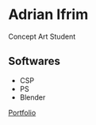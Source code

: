 # Adrian Ifrim

Concept Art Student

## Softwares

- CSP
- PS
- Blender

[Portfolio](https://adrianifrim2.artstation.com/)
